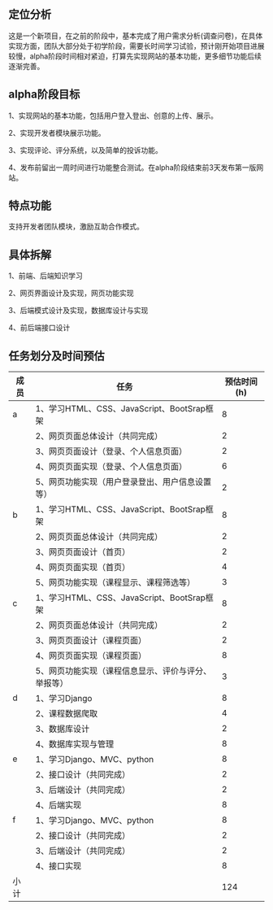 ## 定位分析

 

这是一个新项目，在之前的阶段中，基本完成了用户需求分析(调查问卷)，在具体实现方面，团队大部分处于初学阶段，需要长时间学习试验，预计刚开始项目进展较慢，alpha阶段时间相对紧迫，打算先实现网站的基本功能，更多细节功能后续逐渐完善。

 

## alpha阶段目标

 

1、实现网站的基本功能，包括用户登入登出、创意的上传、展示。

2、实现开发者模块展示功能。

3、实现评论、评分系统，以及简单的投诉功能。

4、发布前留出一周时间进行功能整合测试。在alpha阶段结束前3天发布第一版网站。



## 特点功能

 支持开发者团队模块，激励互助合作模式。



## 具体拆解

 

1、前端、后端知识学习

2、网页界面设计及实现，网页功能实现

3、后端模式设计及实现，数据库设计与实现

4、前后端接口设计

 

## 任务划分及时间预估

 

| 成员 | 任务                                                | 预估时间(h) |
| ---- | --------------------------------------------------- | ----------- |
| a    | 1、学习HTML、CSS、JavaScript、BootSrap框架          | 8           |
|      | 2、网页页面总体设计（共同完成）                     | 2           |
|      | 3、网页页面设计（登录、个人信息页面）               | 2           |
|      | 4、网页页面实现（登录、个人信息页面）               | 6           |
|      | 5、网页功能实现（用户登录登出、用户信息设置等）     | 2           |
| b    | 1、学习HTML、CSS、JavaScript、BootSrap框架          | 8           |
|      | 2、网页页面总体设计（共同完成）                     | 2           |
|      | 3、网页页面设计（首页）                             | 2           |
|      | 4、网页页面实现（首页）                             | 4           |
|      | 5、网页功能实现（课程显示、课程筛选等）             | 3           |
| c    | 1、学习HTML、CSS、JavaScript、BootSrap框架          | 8           |
|      | 2、网页页面总体设计（共同完成）                     | 2           |
|      | 3、网页页面设计（课程页面）                         | 2           |
|      | 4、网页页面实现（课程页面）                         | 8           |
|      | 5、网页功能实现（课程信息显示、评价与评分、举报等） | 3           |
| d    | 1、学习Django                                       | 8           |
|      | 2、课程数据爬取                                     | 4           |
|      | 3、数据库设计                                       | 2           |
|      | 4、数据库实现与管理                                 | 8           |
| e    | 1、学习Django、MVC、python                          | 8           |
|      | 2、接口设计（共同完成）                             | 2           |
|      | 3、后端设计（共同完成）                             | 2           |
|      | 4、后端实现                                         | 8           |
| f    | 1、学习Django、MVC、python                          | 8           |
|      | 2、接口设计（共同完成）                             | 2           |
|      | 3、后端设计（共同完成）                             | 2           |
|      | 4、接口实现                                         | 8           |
| 小计 |                                                     | 124         |
